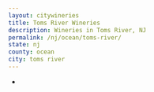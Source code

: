 ```yaml
---
layout: citywineries
title: Toms River Wineries
description: Wineries in Toms River, NJ
permalink: /nj/ocean/toms-river/
state: nj
county: ocean
city: toms river
---
```

-
